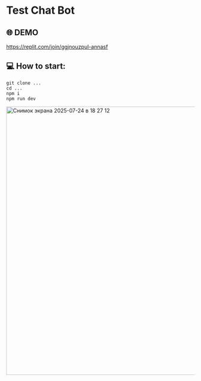 # Test Chat Bot

## 🌐 DEMO

https://replit.com/join/ggjnouzpul-annasf

## 💻 How to start:

```
git clone ...
cd ...
npm i
npm run dev
```

<img width="1049" height="719" alt="Снимок экрана 2025-07-24 в 18 27 12" src="https://github.com/user-attachments/assets/50ebd19d-f2ec-402b-82ac-ca938544dc5c" />
